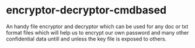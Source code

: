 # encryptor-decryptor-cmdbased
An handy file encryptor and decryptor which can be used for any doc or txt format files which will help us to encrypt our own password and many other confidential data untill and unless the key file is exposed to others.
